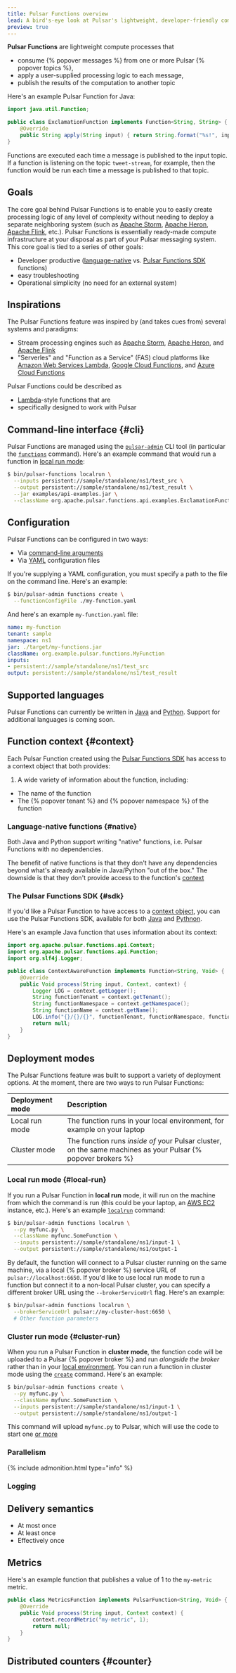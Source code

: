 ```yaml
---
title: Pulsar Functions overview
lead: A bird's-eye look at Pulsar's lightweight, developer-friendly compute platform
preview: true
---
```


**Pulsar Functions** are lightweight compute processes that

* consume {% popover messages %} from one or more Pulsar {% popover topics %},
* apply a user-supplied processing logic to each message,
* publish the results of the computation to another topic

Here's an example Pulsar Function for Java:

```java
import java.util.Function;

public class ExclamationFunction implements Function<String, String> {
    @Override
    public String apply(String input) { return String.format("%s!", input); }
}
```

Functions are executed each time a message is published to the input topic. If a function is listening on the topic `tweet-stream`, for example, then the function would be run each time a message is published to that topic.

## Goals

The core goal behind Pulsar Functions is to enable you to easily create processing logic of any level of complexity without needing to deploy a separate neighboring system (such as [Apache Storm](http://storm.apache.org/), [Apache Heron](https://apache.github.io/incubator-heron), [Apache Flink](https://flink.apache.org/), etc.). Pulsar Functions is essentially ready-made compute infrastructure at your disposal as part of your Pulsar messaging system. This core goal is tied to a series of other goals:

* Developer productive ([language-native](#native) vs. [Pulsar Functions SDK](#sdk) functions)
* easy troubleshooting
* Operational simplicity (no need for an external system)

## Inspirations

The Pulsar Functions feature was inspired by (and takes cues from) several systems and paradigms:

* Stream processing engines such as [Apache Storm](http://storm.apache.org/), [Apache Heron](https://apache.github.io/incubator-hero), and [Apache Flink](https://flink.apache.org)
* "Serverles" and "Function as a Service" (FAS) cloud platforms like [Amazon Web Services Lambda](https://aws.amazon.com/lambda/), [Google Cloud Functions](https://cloud.google.com/functions/), and [Azure Cloud Functions](https://azure.microsoft.com/en-us/services/functions/)

Pulsar Functions could be described as

* [Lambda](https://aws.amazon.com/lambda/)-style functions that are
* specifically designed to work with Pulsar

## Command-line interface {#cli}

Pulsar Functions are managed using the [`pulsar-admin`](../../reference/CliTools#pulsar-admin) CLI tool (in particular the [`functions`](../../reference/CliTools#pulsar-admin-functions) command). Here's an example command that would run a function in [local run mode](#local-run):

```bash
$ bin/pulsar-functions localrun \
  --inputs persistent://sample/standalone/ns1/test_src \
  --output persistent://sample/standalone/ns1/test_result \
  --jar examples/api-examples.jar \
  --className org.apache.pulsar.functions.api.examples.ExclamationFunction
```

## Configuration

Pulsar Functions can be configured in two ways:

* Via [command-line arguments](#cli)
* Via [YAML](http://yaml.org/) configuration files

If you're supplying a YAML configuration, you must specify a path to the file on the command line. Here's an example:

```bash
$ bin/pulsar-admin functions create \
  --functionConfigFile ./my-function.yaml
```

And here's an example `my-function.yaml` file:

```yaml
name: my-function
tenant: sample
namespace: ns1
jar: ./target/my-functions.jar
className: org.example.pulsar.functions.MyFunction
inputs:
- persistent://sample/standalone/ns1/test_src
output: persistent://sample/standalone/ns1/test_result
```

## Supported languages

Pulsar Functions can currently be written in [Java](../../functions/api#java) and [Python](../../functions/api#python). Support for additional languages is coming soon.

## Function context {#context}

Each Pulsar Function created using the [Pulsar Functions SDK](#sdk) has access to a context object that both provides:

1. A wide variety of information about the function, including:
  * The name of the function
  * The {% popover tenant %} and {% popover namespace %} of the function

### Language-native functions {#native}

Both Java and Python support writing "native" functions, i.e. Pulsar Functions with no dependencies.

The benefit of native functions is that they don't have any dependencies beyond what's already available in Java/Python "out of the box." The downside is that they don't provide access to the function's [context](#context)

### The Pulsar Functions SDK {#sdk}

If you'd like a Pulsar Function to have access to a [context object](#context), you can use the Pulsar Functions SDK, available for both [Java](../api#java-sdk) and [Pythnon](../api#python-sdk).

Here's an example Java function that uses information about its context:

```java
import org.apache.pulsar.functions.api.Context;
import org.apache.pulsar.functions.api.Function;
import org.slf4j.Logger;

public class ContextAwareFunction implements Function<String, Void> {
    @Override
    public Void process(String input, Context, context) {
        Logger LOG = context.getLogger();
        String functionTenant = context.getTenant();
        String functionNamespace = context.getNamespace();
        String functionName = context.getName();
        LOG.info("{}/{}/{}", functionTenant, functionNamespace, functionName);
        return null;
    }
}
```

## Deployment modes

The Pulsar Functions feature was built to support a variety of deployment options. At the moment, there are two ways to run Pulsar Functions:

Deployment mode | Description
:---------------|:-----------
Local run mode | The function runs in your local environment, for example on your laptop
Cluster mode | The function runs *inside of* your Pulsar cluster, on the same machines as your Pulsar {% popover brokers %}

### Local run mode {#local-run}

If you run a Pulsar Function in **local run** mode, it will run on the machine from which the command is run (this could be your laptop, an [AWS EC2](https://aws.amazon.com/ec2/) instance, etc.). Here's an example [`localrun`](../../CliTools#pulsar-admin-functions-localrun) command:

```bash
$ bin/pulsar-admin functions localrun \
  --py myfunc.py \
  --className myfunc.SomeFunction \
  --inputs persistent://sample/standalone/ns1/input-1 \
  --output persistent://sample/standalone/ns1/output-1
```

By default, the function will connect to a Pulsar cluster running on the same machine, via a local {% popover broker %} service URL of `pulsar://localhost:6650`. If you'd like to use local run mode to run a function but connect it to a non-local Pulsar cluster, you can specify a different broker URL using the `--brokerServiceUrl` flag. Here's an example:

```bash
$ bin/pulsar-admin functions localrun \
  --brokerServiceUrl pulsar://my-cluster-host:6650 \
  # Other function parameters
```

### Cluster run mode {#cluster-run}

When you run a Pulsar Function in **cluster mode**, the function code will be uploaded to a Pulsar {% popover broker %} and run *alongside the broker* rather than in your [local environment](#local-run). You can run a function in cluster mode using the [`create`](../../CliTools#pulsar-admin-functions-create) command. Here's an example:

```bash
$ bin/pulsar-admin functions create \
  --py myfunc.py \
  --className myfunc.SomeFunction \
  --inputs persistent://sample/standalone/ns1/input-1 \
  --output persistent://sample/standalone/ns1/output-1
```

This command will upload `myfunc.py` to Pulsar, which will use the code to start one [or more]()

### Parallelism

{% include admonition.html type="info" %}

### Logging

## Delivery semantics

* At most once
* At least once
* Effectively once

## Metrics

Here's an example function that publishes a value of 1 to the `my-metric` metric.

```java
public class MetricsFunction implements PulsarFunction<String, Void> {
    @Override
    public Void process(String input, Context context) {
        context.recordMetric("my-metric", 1);
        return null;
    }
}
```

## Distributed counters {#counter}


